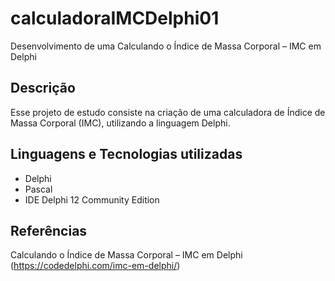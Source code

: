 # calculadoraIMCDelphi01
Desenvolvimento de uma Calculando o Índice de Massa Corporal – IMC em Delphi

## Descrição

Esse projeto de estudo consiste na criação de uma calculadora de Índice de Massa Corporal (IMC), utilizando a linguagem Delphi.

## Linguagens e Tecnologias utilizadas

- Delphi
- Pascal
- IDE Delphi 12 Community Edition

## Referências

Calculando o Índice de Massa Corporal – IMC em Delphi (https://codedelphi.com/imc-em-delphi/)
